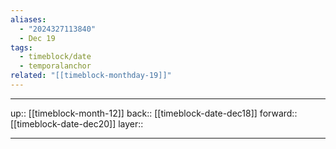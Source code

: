 ```yaml
---
aliases:
  - "2024327113840"
  - Dec 19
tags:
  - timeblock/date
  - temporalanchor
related: "[[timeblock-monthday-19]]"
---
```




***

up:: [[timeblock-month-12]]
back:: [[timeblock-date-dec18]]
forward:: [[timeblock-date-dec20]]
layer:: 

***

